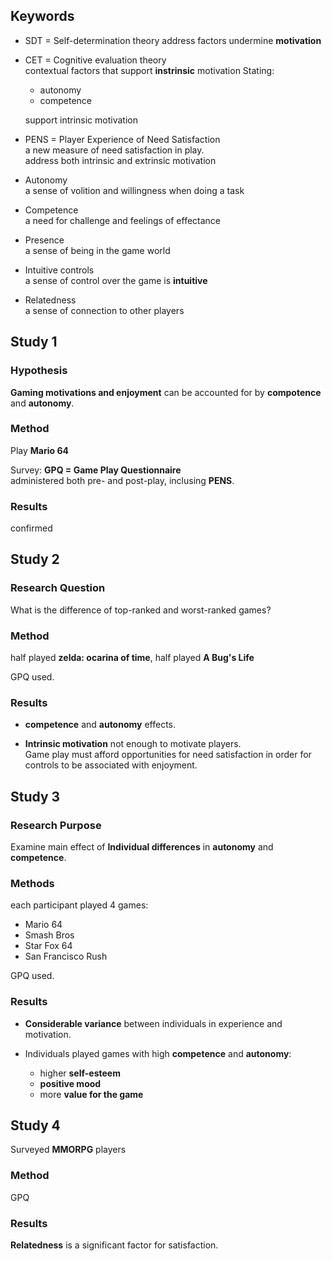 <!-- META
{"title":"The Motivational Pull of Video Games: A Self-Determination Theory Approach","link":"https://link.springer.com/article/10.1007/s11031-006-9051-8","media":"academic","tags":["game","psychology","sdt"],"short":{"en":"base SDT analysis upon game per-sec psychology. Says \"autonomy\" and \"competence\" is the core","ja":"ゲームプレイ中のSDT理論による基礎的分析。「主体感」と「達成感」が重要であると主張"},"importance":5,"hasPage":true,"createdAt":1717240630.21,"updatedAt":1717240630.21}
META -->

## Keywords

- SDT = Self-determination theory
  address factors undermine **motivation**

- CET = Cognitive evaluation theory  
  contextual factors that support **instrinsic** motivation
  Stating:

  - autonomy
  - competence

  support intrinsic motivation

- PENS = Player Experience of Need Satisfaction  
  a new measure of need satisfaction in play.  
  address both intrinsic and extrinsic motivation

- Autonomy  
   a sense of volition and willingness when doing a task

- Competence  
   a need for challenge and feelings of effectance

- Presence  
   a sense of being in the game world

- Intuitive controls  
   a sense of control over the game is **intuitive**

- Relatedness  
   a sense of connection to other players

## Study 1

### Hypothesis

**Gaming motivations and enjoyment** can be accounted for by **compotence** and **autonomy**.

### Method

Play **Mario 64**

Survey: **GPQ = Game Play Questionnaire**  
administered both pre- and post-play, inclusing **PENS**.

### Results

confirmed

## Study 2

### Research Question

What is the difference of top-ranked and worst-ranked games?

### Method

half played **zelda: ocarina of time**, half played **A Bug's Life**

GPQ used.

### Results

- **competence** and **autonomy** effects.

- **Intrinsic motivation** not enough to motivate players.  
  Game play must afford opportunities for need satisfaction in order for controls to be associated with enjoyment.

## Study 3

### Research Purpose

Examine main effect of **Individual differences** in **autonomy** and **competence**.

### Methods

each participant played 4 games:

- Mario 64
- Smash Bros
- Star Fox 64
- San Francisco Rush

GPQ used.

### Results

- **Considerable variance** between individuals in experience and motivation.

- Individuals played games with high **competence** and **autonomy**:
  - higher **self-esteem**
  - **positive mood**
  - more **value for the game**

## Study 4

Surveyed **MMORPG** players

### Method

GPQ

### Results

**Relatedness** is a significant factor for satisfaction.
